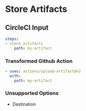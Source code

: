 # Store Artifacts

## CircleCI Input

```yaml
steps:
- store_artifacts
    path: my-artifact
```

### Transformed Github Action

```yaml
- uses: actions/upload-artifact@v2
  with: 
    path: my-artifact
```

### Unsupported Options

- Destination
